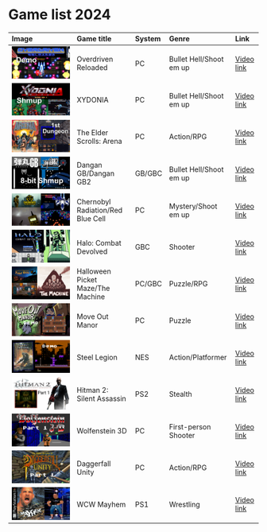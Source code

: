 # Game list 2024

| Image | Game title | System | Genre | Link |
| :----- | :----- | :----- | :----- | :----- |
| ![Image](game-art/game-art24/Overdriven-1.jpg) | Overdriven Reloaded | PC | Bullet Hell/Shoot em up | [Video link](https://www.youtube.com/watch?v=N0Niwt1MDDI) | 
| ![Image](game-art/game-art24/Xydonia-1.jpg) | XYDONIA | PC | Bullet Hell/Shoot em up | [Video link](https://www.youtube.com/watch?v=ltXyW2xxi-I) | 
| ![Image](game-art/game-art24/Arena-1.jpg) | The Elder Scrolls: Arena | PC | Action/RPG | [Video link](https://www.youtube.com/watch?v=KO6hgXiXOgI) | 
| ![Image](game-art/game-art24/Dangan-gbc.jpg) | Dangan GB/Dangan GB2 | GB/GBC | Bullet Hell/Shoot em up | [Video link](https://www.youtube.com/watch?v=byOSq130tXk) | 
| ![Image](game-art/game-art24/Demo-mix-2.jpg) | Chernobyl Radiation/Red Blue Cell | PC | Mystery/Shoot em up | [Video link](https://www.youtube.com/watch?v=f7ssExaiTXI) | 
| ![Image](game-art/game-art24/Halo-gbc.jpg) | Halo: Combat Devolved | GBC | Shooter | [Video link](https://www.youtube.com/watch?v=Bvuorhj-mHE) | 
| ![Image](game-art/game-art24/Picket-Machine.jpg) | Halloween Picket Maze/The Machine | PC/GBC | Puzzle/RPG | [Video link](https://www.youtube.com/watch?v=o-HgF20goFc) | 
| ![Image](game-art/game-art24/Move-out-manor.jpg) | Move Out Manor | PC | Puzzle | [Video link](https://www.youtube.com/watch?v=uuBfhfsSrhY) | 
| ![Image](game-art/game-art24/steel-legion-1.jpg) | Steel Legion | NES | Action/Platformer | [Video link](https://www.youtube.com/watch?v=X6g2X9bZzhI) | 
| ![Image](game-art/game-art24/Hitman2-1.jpg) | Hitman 2: Silent Assassin | PS2 | Stealth | [Video link](https://www.youtube.com/watch?v=bsNBhfS7r5k) | 
| ![Image](game-art/game-art24/Wolfenstein-3d-1.jpg) | Wolfenstein 3D | PC | First-person Shooter | [Video link](https://www.youtube.com/watch?v=ZDxpLM3gMhM) | 
| ![Image](game-art/game-art24/Daggerfall-1.jpg) | Daggerfall Unity | PC | Action/RPG | [Video link](https://www.youtube.com/watch?v=3J1d9_-c0d8) | 
| ![Image](game-art/game-art24/WCW-youtube.jpg) | WCW Mayhem | PS1 | Wrestling | [Video link](https://www.youtube.com/watch?v=yv927oWE2c8) | 

